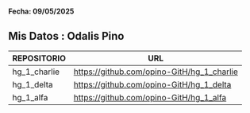#### Fecha: 09/05/2025
## Mis Datos : Odalis Pino



| REPOSITORIO | URL |
| ------ | ------ |
| hg_1_charlie | https://github.com/opino-GitH/hg_1_charlie  |
| hg_1_delta | https://github.com/opino-GitH/hg_1_delta |
| hg_1_alfa | https://github.com/opino-GitH/hg_1_alfa |

